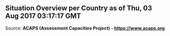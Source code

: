 ## Situation Overview per Country as of Thu, 03 Aug 2017 03:17:17 GMT

Source: **ACAPS (Assessment Capacities Project) - https://www.acaps.org**